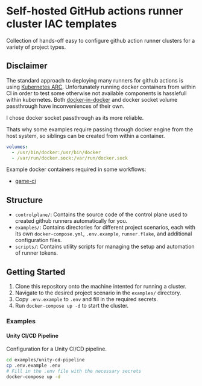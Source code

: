 # Self-hosted GitHub actions runner cluster IAC templates 
Collection of hands-off easy to configure github action runner clusters for a variety of project types.

## Disclaimer
The standard approach to deploying many runners for github actions is using [Kubernetes ARC](https://github.com/actions/actions-runner-controller). 
Unfortunately running docker containers from within CI in order to test some otherwise not available components is hasslefull within kubernetes. 
Both [docker-in-docker](https://github.com/jpetazzo/dind) and docker socket volume passthrough have inconveniences of their own.

I chose docker socket passthrough as its more reliable.

Thats why some examples require passing through docker engine from the host system, 
so siblings can be created from within a container. 
```yaml
volumes:
  - /usr/bin/docker:/usr/bin/docker
  - /var/run/docker.sock:/var/run/docker.sock
``` 

Example docker containers required in some workflows:
- [game-ci](https://github.com/game-ci/docker/)

## Structure

- `controlplane/`: Contains the source code of the control plane used to created github runners automatically for you.
- `examples/`: Contains directories for different project scenarios, each with its own `docker-compose.yml`, `.env.example`, `runner.flake`, and additional configuration files.
- `scripts/`: Contains utility scripts for managing the setup and automation of runner tokens.


## Getting Started

1. Clone this repository onto the machine intented for running a cluster.
2. Navigate to the desired project scenario in the `examples/` directory.
3. Copy `.env.example` to `.env` and fill in the required secrets.
4. Run `docker-compose up -d` to start the cluster.

### Examples

#### Unity CI/CD Pipeline

Configuration for a Unity CI/CD pipeline.

```sh
cd examples/unity-cd-pipeline
cp .env.example .env
# Fill in the .env file with the necessary secrets
docker-compose up -d
```
